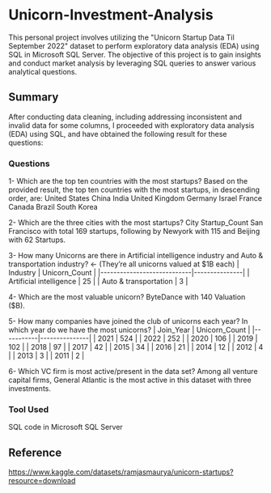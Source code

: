 # Unicorn-Investment-Analysis
This personal project involves utilizing the "Unicorn Startup Data Til September 2022" dataset to perform exploratory data analysis (EDA) using SQL in Microsoft SQL Server. The objective of this project is to gain insights and conduct market analysis by leveraging SQL queries to answer various analytical questions.

## Summary
After conducting data cleaning, including addressing inconsistent and invalid data for some columns, I proceeded with exploratory data analysis (EDA) using SQL, and have obtained the following result for these questions:
### Questions
1- Which are the top ten countries with the most startups? Based on the provided result, the top ten countries with the most startups, in descending order, are:
United States
China
India
United Kingdom
Germany
Israel
France
Canada
Brazil
South Korea

2- Which are the three cities with the most startups? 
City	Startup_Count
San Francisco with total 169 startups, following by Newyork with 115 and Beijing with 62 Startups.

3- How many Unicorns are there in Artificial intelligence industry and Auto & transportation industry? ← (They’re all unicorns valued at $1B each)
| Industry                   | Unicorn_Count |
|----------------------------|---------------|
| Artificial intelligence    | 25            |
| Auto & transportation      | 3             |

4- Which are the most valuable unicorn?
ByteDance with 140 Valuation ($B).

5- How many companies have joined the club of unicorns each year? In which year do we have the most unicorns?
| Join_Year | Unicorn_Count | 
|-----------|---------------|
| 2021      | 524           |
| 2022      | 252           |
| 2020      | 106           | 
| 2019      | 102           | 
| 2018      | 97            |
| 2017      | 42            | 
| 2015      | 34            | 
| 2016      | 21            |
| 2014      | 12            |
| 2012      | 4             | 
| 2013      | 3             |
| 2011      | 2             |

6- Which VC firm is most active/present in the data set?
Among all venture capital firms, General Atlantic is the most active in this dataset with three investments.

### Tool Used
SQL code in Microsoft SQL Server

## Reference
https://www.kaggle.com/datasets/ramjasmaurya/unicorn-startups?resource=download

